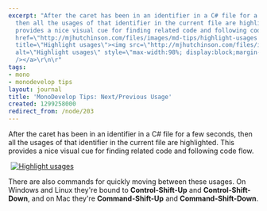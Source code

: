 ```yaml
---
excerpt: "After the caret has been in an identifier in a C# file for a few seconds,
  then all the usages of that identifier in the current file are highlighted. This
  provides a nice visual cue for finding related code and following code flow.\r\n\r\n<a
  href=\"http://mjhutchinson.com/files/images/md-tips/highlight-usages.png\" rel=\"lightbox[md_tips_highlight_usages]\"
  title=\"Highlight usages\"><img src=\"http://mjhutchinson.com/files/images/md-tips/highlight-usages.png\"
  alt=\"Highlight usages\" style=\"max-width:98%; display:block;margin-left:auto;margin-right:auto;\"
  /></a>\r\n\r"
tags:
- mono
- monodevelop tips
layout: journal
title: 'MonoDevelop Tips: Next/Previous Usage'
created: 1299258000
redirect_from: /node/203
---
```

After the caret has been in an identifier in a C# file for a few seconds, then all the usages of that identifier in the current file are highlighted. This provides a nice visual cue for finding related code and following code flow.

<a href="http://mjhutchinson.com/files/images/md-tips/highlight-usages.png" rel="lightbox[md_tips_highlight_usages]" title="Highlight usages"><img src="http://mjhutchinson.com/files/images/md-tips/highlight-usages.png" alt="Highlight usages" style="max-width:98%; display:block;margin-left:auto;margin-right:auto;" /></a>

There are also commands for quickly moving between these usages. On Windows and Linux they're bound to <strong>Control-Shift-Up</strong> and <strong>Control-Shift-Down</strong>, and on Mac they're <strong>Command-Shift-Up</strong> and <strong>Command-Shift-Down</strong>.
